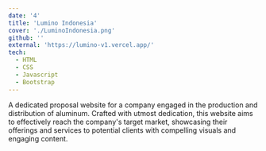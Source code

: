 ```yaml
---
date: '4'
title: 'Lumino Indonesia'
cover: './LuminoIndonesia.png'
github: ''
external: 'https://lumino-v1.vercel.app/'
tech:
  - HTML
  - CSS
  - Javascript
  - Bootstrap
---
```


A dedicated proposal website for a company engaged in the production and distribution of aluminum. Crafted with utmost dedication, this website aims to effectively reach the company's target market, showcasing their offerings and services to potential clients with compelling visuals and engaging content.
